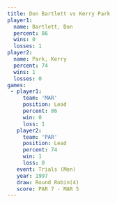 ```yaml
---
title: Don Bartlett vs Kerry Park
player1:             
  name: Bartlett, Don
  percent: 86        
  wins: 0            
  losses: 1          
player2:             
  name: Park, Kerry  
  percent: 74        
  wins: 1            
  losses: 0          
games:
 - player1:        
     team: 'MAR'   
     position: Lead
     percent: 86   
     win: 0        
     loss: 1       
   player2:        
     team: 'PAR'   
     position: Lead
     percent: 74   
     win: 1        
     loss: 0       
   event: Trials (Men) 
   year: 1997          
   draw: Round Robin(4)
   score: PAR 7 - MAR 5
---
```

